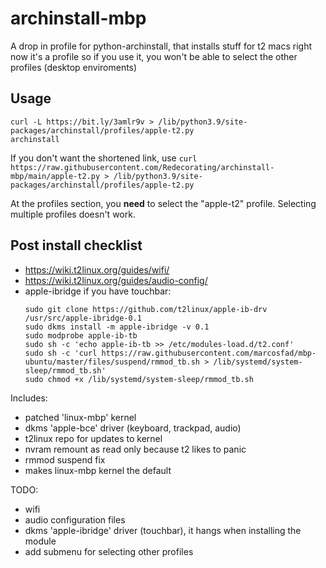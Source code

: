 # archinstall-mbp

A drop in profile for python-archinstall, that installs stuff for t2 macs
right now it's a profile so if you use it, you won't be able to select the other profiles (desktop enviroments)

## Usage

```shell
curl -L https://bit.ly/3amlr9v > /lib/python3.9/site-packages/archinstall/profiles/apple-t2.py
archinstall
```
If you don't want the shortened link, use `curl https://raw.githubusercontent.com/Redecorating/archinstall-mbp/main/apple-t2.py > /lib/python3.9/site-packages/archinstall/profiles/apple-t2.py`

At the profiles section, you **need** to select the "apple-t2" profile. Selecting multiple profiles doesn't work.

## Post install checklist

-	https://wiki.t2linux.org/guides/wifi/
-	https://wiki.t2linux.org/guides/audio-config/
-	apple-ibridge if you have touchbar:
	```shell
	sudo git clone https://github.com/t2linux/apple-ib-drv /usr/src/apple-ibridge-0.1
	sudo dkms install -m apple-ibridge -v 0.1
	sudo modprobe apple-ib-tb
	sudo sh -c 'echo apple-ib-tb >> /etc/modules-load.d/t2.conf'
	sudo sh -c 'curl https://raw.githubusercontent.com/marcosfad/mbp-ubuntu/master/files/suspend/rmmod_tb.sh > /lib/systemd/system-sleep/rmmod_tb.sh'
	sudo chmod +x /lib/systemd/system-sleep/rmmod_tb.sh
	```

Includes:
-	patched 'linux-mbp' kernel
-	dkms 'apple-bce' driver (keyboard, trackpad, audio) 
-	t2linux repo for updates to kernel
-	nvram remount as read only because t2 likes to panic
-	rmmod suspend fix
-	makes linux-mbp kernel the default

TODO:
-	wifi
-	audio configuration files
-	dkms 'apple-ibridge' driver (touchbar), it hangs when installing the module
-	add submenu for selecting other profiles

